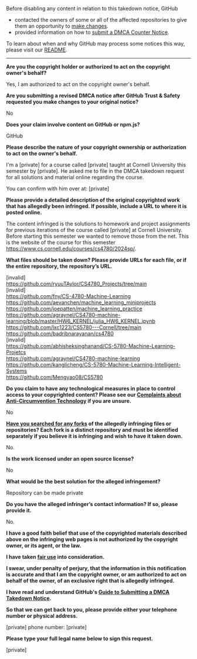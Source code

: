 Before disabling any content in relation to this takedown notice, GitHub
- contacted the owners of some or all of the affected repositories to give them an opportunity to [make changes](https://docs.github.com/en/github/site-policy/dmca-takedown-policy#a-how-does-this-actually-work).
- provided information on how to [submit a DMCA Counter Notice](https://docs.github.com/en/articles/guide-to-submitting-a-dmca-counter-notice).

To learn about when and why GitHub may process some notices this way, please visit our [README](https://github.com/github/dmca/blob/master/README.md#anatomy-of-a-takedown-notice).

---

**Are you the copyright holder or authorized to act on the copyright owner's behalf?**

Yes, I am authorized to act on the copyright owner's behalf.

**Are you submitting a revised DMCA notice after GitHub Trust & Safety requested you make changes to your original notice?**

No

**Does your claim involve content on GitHub or npm.js?**

GitHub

**Please describe the nature of your copyright ownership or authorization to act on the owner's behalf.**

I'm a [private] for a course called [private] taught at Cornell University this semester by [private]. He asked me to file in the DMCA takedown request for all solutions and material online regarding the course.

You can confirm with him over at: [private]

**Please provide a detailed description of the original copyrighted work that has allegedly been infringed. If possible, include a URL to where it is posted online.**

The content infringed is the solutions to homework and project assignments for previous iterations of the course called [private] at Cornell University. Before starting this semester we wanted to remove those from the net. This is the website of the course for this semester https://www.cs.cornell.edu/courses/cs4780/2024sp/.

**What files should be taken down? Please provide URLs for each file, or if the entire repository, the repository’s URL.**

[invalid]  
https://github.com/ryuuTAylor/CS4780_Projects/tree/main  
[invalid]  
https://github.com/fny/CS-4780-Machine-Learning  
https://github.com/aevanchen/machine_learning_miniprojects  
https://github.com/joepatten/machine_learning_practice  
https://github.com/agraynel/CS4780-machine-learning/blob/master/HW6_KERNEL/julia_HW6_KERNEL.ipynb  
https://github.com/lxc1223/CS5780---Cornell/tree/main  
https://github.com/badribnarayanan/cs4780  
[invalid]  
https://github.com/abhisheksinghanand/CS-5780-Machine-Learning-Projetcs  
https://github.com/agraynel/CS4780-machine-learning  
https://github.com/kanglicheng/CS-5780-Machine-Learning-Intelligent-Systems  
https://github.com/Mengyao08/CS5780

**Do you claim to have any technological measures in place to control access to your copyrighted content? Please see our <a href="https://docs.github.com/articles/guide-to-submitting-a-dmca-takedown-notice#complaints-about-anti-circumvention-technology">Complaints about Anti-Circumvention Technology</a> if you are unsure.**

No

**<a href="https://docs.github.com/articles/dmca-takedown-policy#b-what-about-forks-or-whats-a-fork">Have you searched for any forks</a> of the allegedly infringing files or repositories? Each fork is a distinct repository and must be identified separately if you believe it is infringing and wish to have it taken down.**

No.

**Is the work licensed under an open source license?**

No

**What would be the best solution for the alleged infringement?**

Repository can be made private

**Do you have the alleged infringer’s contact information? If so, please provide it.**

No.

**I have a good faith belief that use of the copyrighted materials described above on the infringing web pages is not authorized by the copyright owner, or its agent, or the law.**

**I have taken <a href="https://www.lumendatabase.org/topics/22">fair use</a> into consideration.**

**I swear, under penalty of perjury, that the information in this notification is accurate and that I am the copyright owner, or am authorized to act on behalf of the owner, of an exclusive right that is allegedly infringed.**

**I have read and understand GitHub's <a href="https://docs.github.com/articles/guide-to-submitting-a-dmca-takedown-notice/">Guide to Submitting a DMCA Takedown Notice</a>.**

**So that we can get back to you, please provide either your telephone number or physical address.**

[private] phone number: [private]

**Please type your full legal name below to sign this request.**

[private]
